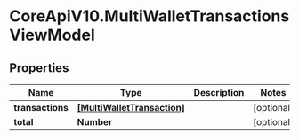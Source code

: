 # CoreApiV10.MultiWalletTransactionsViewModel

## Properties
Name | Type | Description | Notes
------------ | ------------- | ------------- | -------------
**transactions** | [**[MultiWalletTransaction]**](MultiWalletTransaction.md) |  | [optional] 
**total** | **Number** |  | [optional] 


